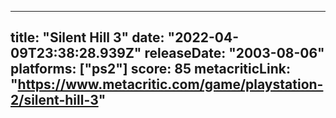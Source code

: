 
---
title: "Silent Hill 3"
date: "2022-04-09T23:38:28.939Z"
releaseDate: "2003-08-06"
platforms: ["ps2"]
score: 85
metacriticLink: "https://www.metacritic.com/game/playstation-2/silent-hill-3"
---
